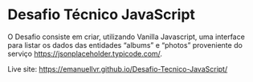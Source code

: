<h1>Desafio Técnico JavaScript</h1>

O Desafio consiste em criar, utilizando Vanilla Javascript, uma interface para
listar os dados das entidades “albums” e “photos” proveniente do serviço
https://jsonplaceholder.typicode.com/.

Live site: https://emanuellvr.github.io/Desafio-Tecnico-JavaScript/